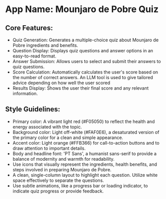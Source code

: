 # **App Name**: Mounjaro de Pobre Quiz

## Core Features:

- Quiz Generation: Generates a multiple-choice quiz about Mounjaro de Pobre ingredients and benefits.
- Question Display: Displays quiz questions and answer options in an easy-to-read format.
- Answer Submission: Allows users to select and submit their answers to quiz questions.
- Score Calculation: Automatically calculates the user's score based on the number of correct answers. An LLM tool is used to give tailored advice depending on how well the user scored
- Results Display: Shows the user their final score and any relevant information.

## Style Guidelines:

- Primary color: A vibrant light red (#F05050) to reflect the health and energy associated with the topic.
- Background color: Light off-white (#FAF0E6), a desaturated version of the primary color for a clean and simple appearance.
- Accent color: Light orange (#FFB366) for call-to-action buttons and to draw attention to important details.
- Body and headline font: 'PT Sans', a humanist sans-serif to provide a balance of modernity and warmth for readability.
- Use icons that visually represent the ingredients, health benefits, and steps involved in preparing Mounjaro de Pobre.
- A clean, single-column layout to highlight each question. Utilize white space effectively to separate the questions.
- Use subtle animations, like a progress bar or loading indicator, to indicate quiz progress or provide feedback.